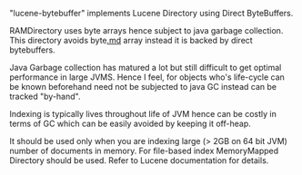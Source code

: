 "lucene-bytebuffer" implements Lucene Directory using Direct ByteBuffers.

RAMDirectory uses byte arrays hence subject to java garbage collection. This directory avoids byte[.md](.md) array instead it is backed by direct bytebuffers.

Java Garbage collection has matured a lot but still difficult to get optimal performance in large JVMS. Hence I feel, for objects who's life-cycle can be known beforehand need not be subjected to java GC instead can be tracked "by-hand".

Indexing is typically lives throughout life of JVM hence can be costly in terms of GC which can be easily avoided by keeping it off-heap.

It should be used only when you are indexing large (> 2GB on 64 bit JVM) number of documents in memory. For file-based index MemoryMapped Directory should be used. Refer to Lucene documentation for details.